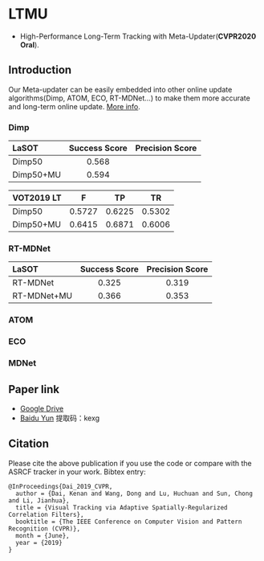 # LTMU
- High-Performance Long-Term Tracking with Meta-Updater(**CVPR2020 Oral**).

## Introduction 
Our Meta-updater can be easily embedded into other online update algorithms(Dimp, ATOM, ECO, RT-MDNet...) to make them more accurate and long-term online update. [More info](https://zhuanlan.zhihu.com/p/130322874).
### Dimp
| LaSOT            | Success Score    | Precision Score |
|:-----------   |:----------------:|:----------------:|
| Dimp50       | 0.568            |             |
| Dimp50+MU       | 0.594            |             |

| VOT2019 LT            | F    | TP | TR |
|:-----------   |:----------------:|:----------------:|:----------------:|
| Dimp50       | 0.5727            |    0.6225         |0.5302|
| Dimp50+MU       | 0.6415            |     0.6871        |    0.6006|
### RT-MDNet
| LaSOT            | Success Score    | Precision Score |
|:-----------   |:----------------:|:----------------:|
| RT-MDNet       | 0.325            |  0.319           |
| RT-MDNet+MU       | 0.366            |  0.353           |
### ATOM
### ECO
### MDNet
## Paper link
- [Google Drive](https://drive.google.com/open?id=14CGBaVl8sNIYRi0tQ5E_wsjpHiINu9Jk)
- [Baidu Yun](https://pan.baidu.com/s/1jhPOdYoNRVD30Mr5okkv2g)   提取码：kexg
## Citation
Please cite the above publication if you use the code or compare with the ASRCF tracker in your work. Bibtex entry:
```
@InProceedings{Dai_2019_CVPR,  
  author = {Dai, Kenan and Wang, Dong and Lu, Huchuan and Sun, Chong and Li, Jianhua},  
  title = {Visual Tracking via Adaptive Spatially-Regularized Correlation Filters},  	
  booktitle = {The IEEE Conference on Computer Vision and Pattern Recognition (CVPR)},  	
  month = {June},  
  year = {2019}  
}  
``` 
